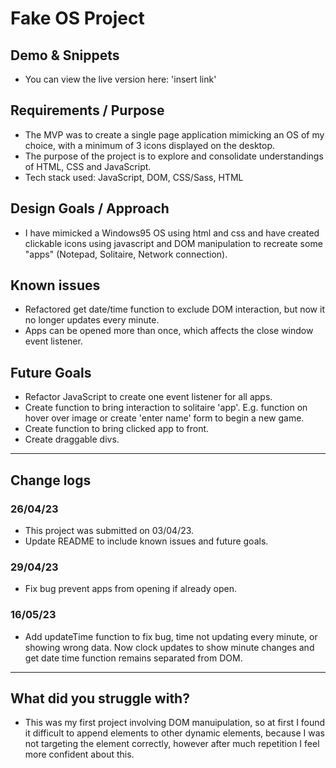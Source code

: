 # Fake OS Project

## Demo & Snippets

-   You can view the live version here: 'insert link'

## Requirements / Purpose

-   The MVP was to create a single page application mimicking an OS of my choice, with a minimum of 3 icons displayed on the desktop.
-   The purpose of the project is to explore and consolidate understandings of HTML, CSS and JavaScript.
-   Tech stack used: JavaScript, DOM, CSS/Sass, HTML

## Design Goals / Approach

-   I have mimicked a Windows95 OS using html and css and have created clickable icons using javascript and DOM manipulation to recreate some "apps" (Notepad, Solitaire, Network connection).

## Known issues

-   Refactored get date/time function to exclude DOM interaction, but now it no longer updates every minute.
-   Apps can be opened more than once, which affects the close window event listener.

## Future Goals

-   Refactor JavaScript to create one event listener for all apps.
-   Create function to bring interaction to solitaire 'app'. E.g. function on hover over image or create 'enter name' form to begin a new game.
-   Create function to bring clicked app to front.
-   Create draggable divs.

---

## Change logs

### 26/04/23

-   This project was submitted on 03/04/23.
-   Update README to include known issues and future goals.

### 29/04/23

-   Fix bug prevent apps from opening if already open.

### 16/05/23

-   Add updateTime function to fix bug, time not updating every minute, or showing wrong data. Now clock updates to show minute changes and get date time function remains separated from DOM.

---

## What did you struggle with?

-   This was my first project involving DOM manuipulation, so at first I found it difficult to append elements to other dynamic elements, because I was not targeting the element correctly, however after much repetition I feel more confident about this.
